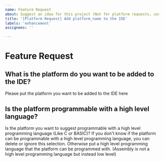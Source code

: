 ```yaml
---
name: Feature Request
about: Suggest an idea for this project (Not for platform requests, use the "Platform Request" template instead)
title: '[Platform Request] Add platform_name to the IDE'
labels: 'enhancement'
assignees: ''

---
```


# Feature Request

## What is the platform do you want to be added to the IDE?
Please put the platform you want to be added to the IDE here

## Is the platform programmable with a high level language?
Is the platform you want to suggest programmable with a high level programming language (Like C or BASIC)? If you don't know if the platform can be programmable with a high level programming language, you can delete or ignore this selection. Otherwise put a high level programming language that the platform can be programmed with. (Assembly is not a high level programming language but instead low level)
